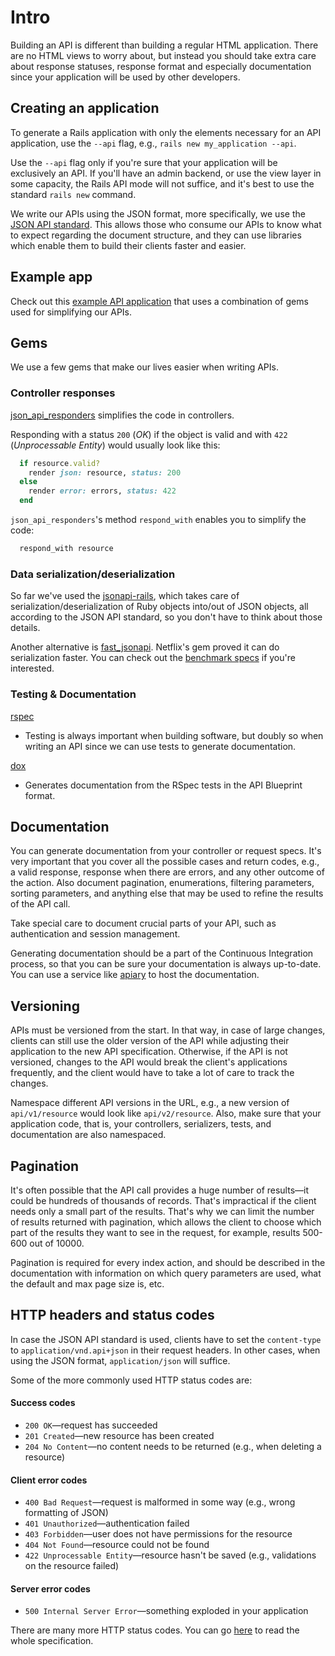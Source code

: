 # Intro

Building an API is different than building a regular HTML application. There are
no HTML views to worry about, but instead you should take extra care about response statuses, response format and especially documentation since your application will be used by other developers.

## Creating an application

To generate a Rails application with only the elements necessary for an API
application, use the `--api` flag, e.g.,
`rails new my_application --api`.

Use the `--api` flag only if you're sure that your application will be exclusively an API. If you'll have
an admin backend, or use the view layer in some capacity, the Rails API mode will not suffice, and it's best to
use the standard `rails new` command.

We write our APIs using the JSON format, more specifically, we use the [JSON API standard](http://jsonapi.org/).
This allows those who consume our APIs to know what to expect regarding the
document structure, and they can use libraries which enable them to build their clients faster and easier.

## Example app

Check out this [example API application](https://github.com/infinum/rails-infinum-jsonapi_example_app) that uses a combination of gems used for simplifying our APIs.


## Gems

We use a few gems that make our lives easier when writing APIs.


### Controller responses

[json\_api\_responders](https://github.com/infinum/json_api_responders) simplifies the code in controllers.

Responding with a status `200` (_OK_) if the object is valid and with `422` (_Unprocessable Entity_) would usually look like this:

```Ruby
  if resource.valid?
    render json: resource, status: 200
  else
    render error: errors, status: 422
  end
```

`json_api_responders`'s method `respond_with` enables you to simplify the code:

```Ruby
  respond_with resource
```

### Data serialization/deserialization

So far we've used the [jsonapi-rails](https://github.com/jsonapi-rb/jsonapi-rails), which takes care of serialization/deserialization of Ruby objects into/out of JSON objects, all according to the JSON API standard, so you don't have to think about those details.

Another alternative is [fast_jsonapi](https://github.com/Netflix/fast_jsonapi). Netflix's gem proved it can do serialization faster. You can check out the [benchmark specs](https://github.com/Netflix/fast_jsonapi/blob/master/spec/lib/object_serializer_performance_spec.rb) if you're interested.

### Testing & Documentation

[rspec](https://github.com/rspec/rspec-rails)
 * Testing is always important when building software, but doubly so when writing
an API since we can use tests to generate documentation.

[dox](https://github.com/infinum/dox)
*  Generates documentation from the RSpec tests in the API Blueprint format.

## Documentation

You can generate documentation from your controller or request specs. It's very
important that you cover all the possible cases and return codes, e.g., a valid response,
response when there are errors, and any other outcome of the action. Also document pagination, enumerations, filtering parameters, sorting parameters, and anything else that may be used to refine the results of the API call.

Take special care to document crucial parts of your API, such as authentication and session management.

Generating documentation should be a part of the Continuous Integration process, so that you can be sure your documentation is always up-to-date. You can use a service like
[apiary](https://apiary.io/) to host the documentation.

## Versioning

APIs must be versioned from the start. In that way, in case of large changes, clients can still use the older version of the API while adjusting their application to the new API specification. Otherwise, if the API is not versioned, changes to the API would break the  client's applications frequently, and the client would have to take a lot of care to track the changes.

Namespace different API versions in the URL, e.g., a new version of ```api/v1/resource``` would look like ```api/v2/resource```. Also, make sure that your application code, that is, your controllers, serializers, tests, and documentation are also namespaced.

## Pagination

It's often possible that the API call provides a huge number of results—it could be hundreds of thousands of records. That's impractical if the client needs only a small part of the results. That's why we can limit the number of results returned with pagination, which allows the client to choose which part of the results they want to see in the request, for example, results 500-600 out of 10000.

Pagination is required for every index action, and should be described in the documentation with information on which query parameters are used, what the default and max page size is, etc.

## HTTP headers and status codes

In case the JSON API standard is used, clients have to set the `content-type` to `application/vnd.api+json` in their request headers. In other cases, when using the JSON format, `application/json` will suffice.

Some of the more commonly used HTTP status codes are:
#### Success codes
* `200 OK`—request has succeeded
* `201 Created`—new resource has been created
* `204 No Content`—no content needs to be returned (e.g., when deleting a resource)

#### Client error codes
* `400 Bad Request`—request is malformed in some way (e.g., wrong formatting of JSON)
* `401 Unauthorized`—authentication failed
* `403 Forbidden`—user does not have permissions for the resource
* `404 Not Found`—resource could not be found
* `422 Unprocessable Entity`—resource hasn't be saved (e.g., validations on the resource failed)

#### Server error codes
* `500 Internal Server Error`—something exploded in your application


There are many more HTTP status codes. You can go [here](https://www.w3.org/Protocols/rfc2616/rfc2616-sec10.html) to read the whole specification.
